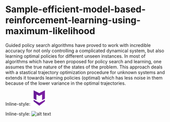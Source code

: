 # Sample-efficient-model-based-reinforcement-learning-using-maximum-likelihood
Guided policy search algorithms have proved to work with incredible accuracy for not only controlling a complicated dynamical system, but also learning optimal policies for different unseen instances. In most of algorithms which have been proposed for policy search and learning, one assumes the true nature of the states of the problem. This approach deals with a stastical trajectory optimization procedure for unknown systems and extends it towards learning policies (optimal) which has less noise in them because of the lower variance in the optimal trajectories. 


Inline-style: 
![alt text](https://github.com/adam-p/markdown-here/raw/master/src/common/images/icon48.png "Logo Title Text 1")


Inline-style: 
![alt text](https://uoneduau-my.sharepoint.com/:v:/g/personal/c3297407_uon_edu_au/EWT4B72ad55HltG7VVKnmqQBivCYWAw_wO8szhIsXc4V7Q?e=C9U1cS "Video for performance comparison")
